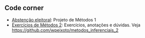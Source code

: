 ## Code corner

- [Abstenção eleitoral](https://wpeixoto.github.io/abstencao_eleitoral/): Projeto de Métodos 1
- [Exercícios de Métodos 2](https://wpeixoto.github.io/metodos_inferenciais_2/): Exercícios, anotações e dúvidas. Veja https://github.com/wpeixoto/metodos_inferenciais_2
